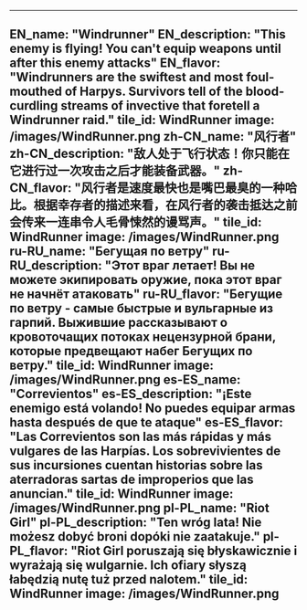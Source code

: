 ---

EN_name: "Windrunner"
EN_description: "This enemy is flying!  You can't equip weapons until after this enemy attacks"
EN_flavor: "Windrunners are the swiftest and most foul-mouthed of Harpys. Survivors tell of the blood-curdling streams of invective that foretell a Windrunner raid."
tile_id: WindRunner
image: /images/WindRunner.png
zh-CN_name: "风行者"
zh-CN_description: "敌人处于飞行状态！你只能在它进行过一次攻击之后才能装备武器。"
zh-CN_flavor: "风行者是速度最快也是嘴巴最臭的一种哈比。根据幸存者的描述来看，在风行者的袭击抵达之前会传来一连串令人毛骨悚然的谩骂声。"
tile_id: WindRunner
image: /images/WindRunner.png
ru-RU_name: "Бегущая по ветру"
ru-RU_description: "Этот враг летает! Вы не можете экипировать оружие, пока этот враг не начнёт атаковать"
ru-RU_flavor: "Бегущие по ветру - самые быстрые и вульгарные из гарпий. Выжившие рассказывают о кровоточащих потоках нецензурной брани, которые предвещают набег Бегущих по ветру."
tile_id: WindRunner
image: /images/WindRunner.png
es-ES_name: "Correvientos"
es-ES_description: "¡Este enemigo está volando! No puedes equipar armas hasta después de que te ataque"
es-ES_flavor: "Las Correvientos son las más rápidas y más vulgares de las Harpías. Los sobrevivientes de sus incursiones cuentan historias sobre las aterradoras sartas de improperios que las anuncian."
tile_id: WindRunner
image: /images/WindRunner.png
pl-PL_name: "Riot Girl"
pl-PL_description: "Ten wróg lata! Nie możesz dobyć broni dopóki nie zaatakuje."
pl-PL_flavor: "Riot Girl poruszają się błyskawicznie i wyrażają się wulgarnie. Ich ofiary słyszą łabędzią nutę tuż przed nalotem."
tile_id: WindRunner
image: /images/WindRunner.png
---